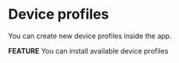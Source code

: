 # Device profiles

You can create new device profiles inside the app.

**FEATURE** You can install available device profiles 